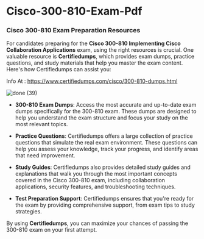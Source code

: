 # Cisco-300-810-Exam-Pdf

### Cisco 300-810 Exam Preparation Resources

For candidates preparing for the **Cisco 300-810 Implementing Cisco Collaboration Applications** exam, using the right resources is crucial. One valuable resource is **Certifiedumps**, which provides exam dumps, practice questions, and study materials that help you master the exam content. Here's how Certifiedumps can assist you:

Info At : https://www.certifiedumps.com/cisco/300-810-dumps.html

![done (39)](https://github.com/user-attachments/assets/d77b221f-355b-4626-a146-fba04ba26dc6)

- **300-810 Exam Dumps**: Access the most accurate and up-to-date exam dumps specifically for the 300-810 exam. These dumps are designed to help you understand the exam structure and focus your study on the most relevant topics.
  
- **Practice Questions**: Certifiedumps offers a large collection of practice questions that simulate the real exam environment. These questions can help you assess your knowledge, track your progress, and identify areas that need improvement.

- **Study Guides**: Certifiedumps also provides detailed study guides and explanations that walk you through the most important concepts covered in the Cisco 300-810 exam, including collaboration applications, security features, and troubleshooting techniques.

- **Test Preparation Support**: Certifiedumps ensures that you're ready for the exam by providing comprehensive support, from exam tips to study strategies.

By using **Certifiedumps**, you can maximize your chances of passing the 300-810 exam on your first attempt.
